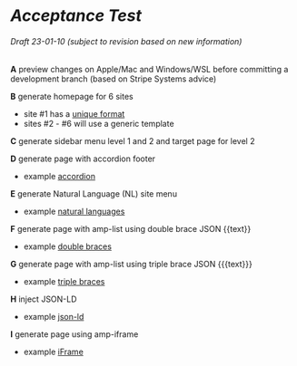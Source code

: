 # *Acceptance Test*

###### Draft 23-01-10 (subject to revision based on new information)

**A** preview changes on Apple/Mac and Windows/WSL before committing a development branch (based on Stripe Systems advice)

**B** generate homepage for 6 sites
- site #1 has a [unique format](https://afdsi.com/ontomatica-home/)
- sites #2 - #6 will use a generic template

**C** generate sidebar menu level 1 and 2 and target page for level 2

**D** generate page with accordion footer
- example [accordion](https://ontomatica.io/a/12370110501010001939/)

**E** generate Natural Language (NL) site menu
- example [natural languages](https://ontomatica.io/a/12370110501010001939/)

**F** generate page with amp-list using double brace JSON {{text}}
- example [double braces](https://ontomatica.io/a/12370110501010001939/)

**G** generate page with amp-list using triple brace JSON {{{text}}}
- example [triple braces](https://ontomatica.io/a/12120000001000011961/)

**H** inject JSON-LD
- example [json-ld](https://ontomatica.io/a/12370110501010001939/)

**I** generate page using amp-iframe
- example [iFrame](https://afdsi.com/ontomatica-home/)

